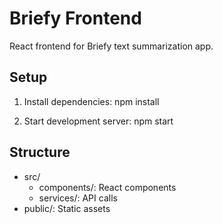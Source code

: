 # Briefy Frontend

React frontend for Briefy text summarization app.

## Setup
1. Install dependencies:
npm install

2. Start development server:
npm start

## Structure
- src/
  - components/: React components
  - services/: API calls
- public/: Static assets